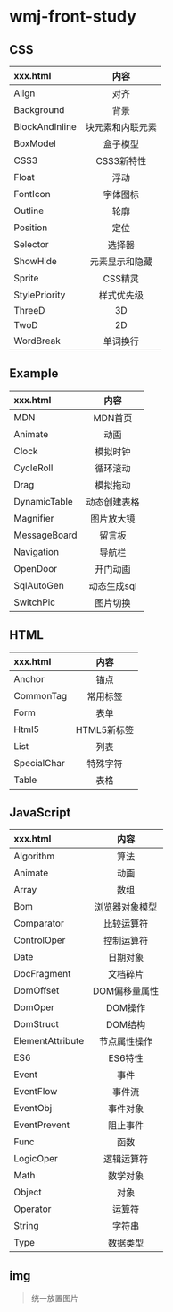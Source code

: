 # wmj-front-study
## CSS
|xxx.html|内容
|:-|:-:|
|Align|对齐
|Background|背景
|BlockAndInline|块元素和内联元素
|BoxModel|盒子模型
|CSS3|CSS3新特性
|Float|浮动
|FontIcon|字体图标
|Outline|轮廓
|Position|定位
|Selector|选择器
|ShowHide|元素显示和隐藏
|Sprite|CSS精灵
|StylePriority|样式优先级
|ThreeD|3D
|TwoD|2D
|WordBreak|单词换行
## Example
|xxx.html|内容
|:-|:-:|
|MDN|MDN首页
|Animate|动画
|Clock|模拟时钟
|CycleRoll|循环滚动
|Drag|模拟拖动
|DynamicTable|动态创建表格
|Magnifier|图片放大镜
|MessageBoard|留言板
|Navigation|导航栏
|OpenDoor|开门动画
|SqlAutoGen|动态生成sql
|SwitchPic|图片切换
## HTML
|xxx.html|内容
|:-|:-:|
|Anchor|锚点
|CommonTag|常用标签
|Form|表单
|Html5|HTML5新标签
|List|列表
|SpecialChar|特殊字符
|Table|表格
## JavaScript
|xxx.html|内容
|:-|:-:|
|Algorithm|算法
|Animate|动画
|Array|数组
|Bom|浏览器对象模型
|Comparator|比较运算符
|ControlOper|控制运算符
|Date|日期对象
|DocFragment|文档碎片
|DomOffset|DOM偏移量属性
|DomOper|DOM操作
|DomStruct|DOM结构
|ElementAttribute|节点属性操作
|ES6|ES6特性
|Event|事件
|EventFlow|事件流
|EventObj|事件对象
|EventPrevent|阻止事件
|Func|函数
|LogicOper|逻辑运算符
|Math|数学对象
|Object|对象
|Operator|运算符
|String|字符串
|Type|数据类型
## img
> 统一放置图片
